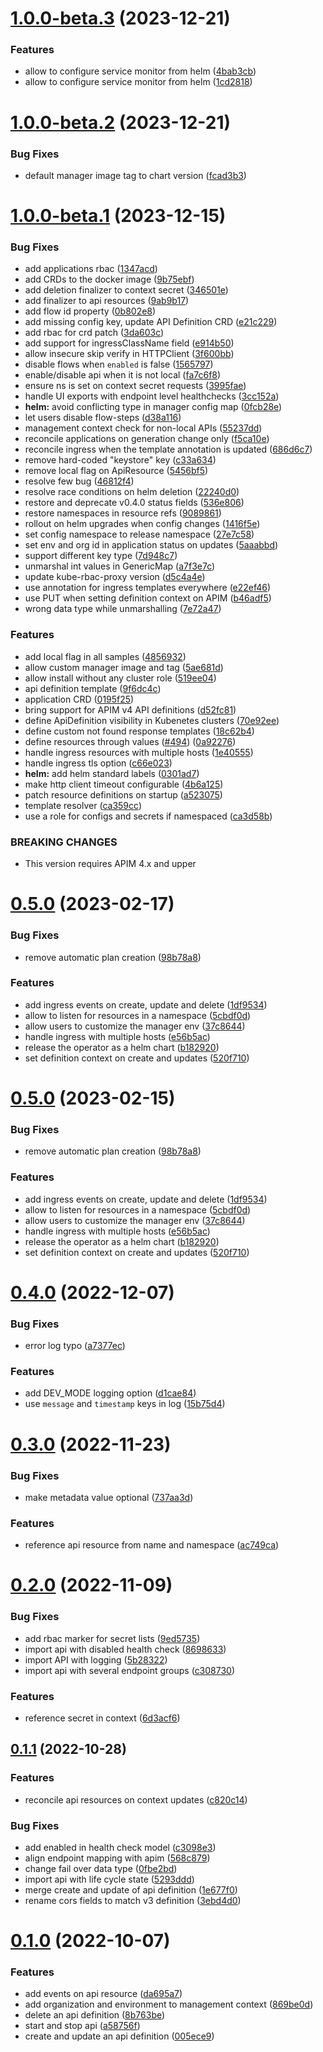 # [1.0.0-beta.3](https://github.com/gravitee-io/gravitee-kubernetes-operator/compare/1.0.0-beta.2...1.0.0-beta.3) (2023-12-21)


### Features

* allow to configure service monitor from helm ([4bab3cb](https://github.com/gravitee-io/gravitee-kubernetes-operator/commit/4bab3cb64502cd41a226b3833dab987dfa316156))
* allow to configure service monitor from helm ([1cd2818](https://github.com/gravitee-io/gravitee-kubernetes-operator/commit/1cd281888f2c17a141b8a43532ab574a47f8231b))

# [1.0.0-beta.2](https://github.com/gravitee-io/gravitee-kubernetes-operator/compare/1.0.0-beta.1...1.0.0-beta.2) (2023-12-21)


### Bug Fixes

* default manager image tag to chart version ([fcad3b3](https://github.com/gravitee-io/gravitee-kubernetes-operator/commit/fcad3b36a7553517cd1a41f090385831dc871529))

# [1.0.0-beta.1](https://github.com/gravitee-io/gravitee-kubernetes-operator/compare/0.5.0...1.0.0-beta.1) (2023-12-15)


### Bug Fixes

* add applications rbac ([1347acd](https://github.com/gravitee-io/gravitee-kubernetes-operator/commit/1347acd630ae840837466d8a180a6b744752e28c))
* add CRDs to the docker image ([9b75ebf](https://github.com/gravitee-io/gravitee-kubernetes-operator/commit/9b75ebfaf1151375a0fabe08dacf6493a9201b31))
* add deletion finalizer to context secret ([346501e](https://github.com/gravitee-io/gravitee-kubernetes-operator/commit/346501e350541fc69468ee7ec13e15402e2b1b19))
* add finalizer to api resources ([9ab9b17](https://github.com/gravitee-io/gravitee-kubernetes-operator/commit/9ab9b178cc4933d3474c32b145b7e9a8fc4d192c))
* add flow id property ([0b802e8](https://github.com/gravitee-io/gravitee-kubernetes-operator/commit/0b802e80dfe9d7e9fa3648dbe38529306be8db89))
* add missing config key, update API Definition CRD ([e21c229](https://github.com/gravitee-io/gravitee-kubernetes-operator/commit/e21c2293f9e4a2e4a9a5c2078caf147efec1305a))
* add rbac for crd patch ([3da603c](https://github.com/gravitee-io/gravitee-kubernetes-operator/commit/3da603c05ffb65a3b2d1f99ff0f97a4cc444edef))
* add support for ingressClassName field ([e914b50](https://github.com/gravitee-io/gravitee-kubernetes-operator/commit/e914b504904f2ea44b89e088848be8228791e2ba))
* allow insecure skip verify in HTTPClient ([3f600bb](https://github.com/gravitee-io/gravitee-kubernetes-operator/commit/3f600bbdc5cee09ca422fdb6b5df126aaf5467ab))
* disable flows when `enabled` is false ([1565797](https://github.com/gravitee-io/gravitee-kubernetes-operator/commit/1565797efcaf223ea72c902bcac865c4ef368920))
* enable/disable api when it is not local ([fa7c6f8](https://github.com/gravitee-io/gravitee-kubernetes-operator/commit/fa7c6f8743ef99973b5249b0f3d16009d8c78df3))
* ensure ns is set on context secret requests ([3995fae](https://github.com/gravitee-io/gravitee-kubernetes-operator/commit/3995faeb85246fb8c8eb40ee09b330e84b84fe62))
* handle UI exports with endpoint level healthchecks ([3cc152a](https://github.com/gravitee-io/gravitee-kubernetes-operator/commit/3cc152ad7b5bb446ae584ac318d9a3f433ca58f6))
* **helm:** avoid conflicting type in manager config map ([0fcb28e](https://github.com/gravitee-io/gravitee-kubernetes-operator/commit/0fcb28e76f0dc39029a7d4b5c5ae170b548e789b))
* let users disable flow-steps ([d38a116](https://github.com/gravitee-io/gravitee-kubernetes-operator/commit/d38a11662c1a8d1c9ed8f8c567d2883d2d519c36))
* management context check for non-local APIs ([55237dd](https://github.com/gravitee-io/gravitee-kubernetes-operator/commit/55237dd350e744c9000b905e2acf1577af2ef753))
* reconcile applications on generation change only ([f5ca10e](https://github.com/gravitee-io/gravitee-kubernetes-operator/commit/f5ca10ed4eb6cc968054057b722c9369de5d4799))
* reconcile ingress when the template annotation is updated ([686d6c7](https://github.com/gravitee-io/gravitee-kubernetes-operator/commit/686d6c769171681ac61510943639e0e098630c6e))
* remove hard-coded "keystore" key ([c33a634](https://github.com/gravitee-io/gravitee-kubernetes-operator/commit/c33a6349bf757ae08218eae7c77f9c3b7caba4fd))
* remove local flag on ApiResource ([5456bf5](https://github.com/gravitee-io/gravitee-kubernetes-operator/commit/5456bf540aa674128dd89c2908b6b125f8ba6bd0))
* resolve few bug ([46812f4](https://github.com/gravitee-io/gravitee-kubernetes-operator/commit/46812f4aea5897b923bc9512b701e6e483f6cc86))
* resolve race conditions on helm deletion ([22240d0](https://github.com/gravitee-io/gravitee-kubernetes-operator/commit/22240d09098739854ddeaab6b83cd6b0c51117d9))
* restore and deprecate v0.4.0 status fields ([536e806](https://github.com/gravitee-io/gravitee-kubernetes-operator/commit/536e806b567cf6c36d7ed64cf615f12a6804cecc))
* restore namespaces in resource refs ([9089861](https://github.com/gravitee-io/gravitee-kubernetes-operator/commit/9089861c635204ca2a96d766d1e49471ecbd1885))
* rollout on helm upgrades when config changes ([1416f5e](https://github.com/gravitee-io/gravitee-kubernetes-operator/commit/1416f5ec63373a47bac11a85afb915b7fa09ef4b))
* set config namespace to release namespace ([27e7c58](https://github.com/gravitee-io/gravitee-kubernetes-operator/commit/27e7c58cffa76354db3c51c432490812a5a4757b))
* set env and org id in application status on updates ([5aaabbd](https://github.com/gravitee-io/gravitee-kubernetes-operator/commit/5aaabbdb09e9e965261a4d1baed980de6b63a689))
* support different key type ([7d948c7](https://github.com/gravitee-io/gravitee-kubernetes-operator/commit/7d948c7369d2d293e6295abc68002ddefe06a333))
* unmarshal int values in GenericMap ([a7f3e7c](https://github.com/gravitee-io/gravitee-kubernetes-operator/commit/a7f3e7cf95783b04bb7af8f3fa658c1fa8c0f93b))
* update kube-rbac-proxy version ([d5c4a4e](https://github.com/gravitee-io/gravitee-kubernetes-operator/commit/d5c4a4e9ae7890ce098292ccf73014d721c6e74d))
* use annotation for ingress templates everywhere ([e22ef46](https://github.com/gravitee-io/gravitee-kubernetes-operator/commit/e22ef46fe565a9b4089152b23fed581f8cdd3712))
* use PUT when setting definition context on APIM ([b46adf5](https://github.com/gravitee-io/gravitee-kubernetes-operator/commit/b46adf53f164e66858fff7a5f833217fdf5a3512))
* wrong data type while unmarshalling ([7e72a47](https://github.com/gravitee-io/gravitee-kubernetes-operator/commit/7e72a477ef120579c19439423c1e884e872a5408))


### Features

* add local flag in all samples ([4856932](https://github.com/gravitee-io/gravitee-kubernetes-operator/commit/4856932057248ef7c903605b3d7d5650a8588e52))
* allow custom manager image and tag ([5ae681d](https://github.com/gravitee-io/gravitee-kubernetes-operator/commit/5ae681d81df907eeb490fc1aa48e98221efb4829))
* allow install without any cluster role ([519ee04](https://github.com/gravitee-io/gravitee-kubernetes-operator/commit/519ee048fe7797b5e467fe1aae3461efaf10464f))
* api definition template ([9f6dc4c](https://github.com/gravitee-io/gravitee-kubernetes-operator/commit/9f6dc4c35d68c11703517864bb9904405aa1cdfb))
* application CRD ([0195f25](https://github.com/gravitee-io/gravitee-kubernetes-operator/commit/0195f25cac6c4d41be3dce1f7b1ffa029e7dc2b2))
* bring support for APIM v4 API definitions ([d52fc81](https://github.com/gravitee-io/gravitee-kubernetes-operator/commit/d52fc81efe9c6b14b7d57950fdf6e761113c8670))
* define ApiDefinition visibility in Kubenetes clusters ([70e92ee](https://github.com/gravitee-io/gravitee-kubernetes-operator/commit/70e92eef790f26f0eb4797fb10c45cbf8d60a72c))
* define custom not found response templates ([18c62b4](https://github.com/gravitee-io/gravitee-kubernetes-operator/commit/18c62b4dddd1542962c417a6f2d4a6cb11d2153f))
* define resources through values ([#494](https://github.com/gravitee-io/gravitee-kubernetes-operator/issues/494)) ([0a92276](https://github.com/gravitee-io/gravitee-kubernetes-operator/commit/0a92276e06796433340844eba19f8c899b89c870))
* handle ingress resources with multiple hosts ([1e40555](https://github.com/gravitee-io/gravitee-kubernetes-operator/commit/1e40555f5c39943e4154024703b8b1610ce42168))
* handle ingress tls option ([c66e023](https://github.com/gravitee-io/gravitee-kubernetes-operator/commit/c66e023a7152ecc1ae767d89a75619031204f52c))
* **helm:** add helm standard labels ([0301ad7](https://github.com/gravitee-io/gravitee-kubernetes-operator/commit/0301ad7171e05fcb830fdc8dd880cdd2c22e6acd))
* make http client timeout configurable ([4b6a125](https://github.com/gravitee-io/gravitee-kubernetes-operator/commit/4b6a125389464aed4940244f0d80197fd0a342f3))
* patch resource definitions on startup ([a523075](https://github.com/gravitee-io/gravitee-kubernetes-operator/commit/a52307530a1e3e705435f45fdfdf314f619b8bd2))
* template resolver ([ca359cc](https://github.com/gravitee-io/gravitee-kubernetes-operator/commit/ca359cc68c260a9b8161be44315180e5529ff30f))
* use a role for configs and secrets if namespaced ([ca3d58b](https://github.com/gravitee-io/gravitee-kubernetes-operator/commit/ca3d58bf98dfbce34ae54bb4a668a06cc7c95bd7))


### BREAKING CHANGES

* This version requires APIM 4.x and upper

# [0.5.0](https://github.com/gravitee-io/gravitee-kubernetes-operator/compare/0.4.0...0.5.0) (2023-02-17)


### Bug Fixes

* remove automatic plan creation ([98b78a8](https://github.com/gravitee-io/gravitee-kubernetes-operator/commit/98b78a85b4b426c473a7d3504b6283311dc5d761))

### Features

* add ingress events on create, update and delete ([1df9534](https://github.com/gravitee-io/gravitee-kubernetes-operator/commit/1df9534b1c408e9491e9d8815f17b6ca16ffafea))
* allow to listen for resources in a namespace ([5cbdf0d](https://github.com/gravitee-io/gravitee-kubernetes-operator/commit/5cbdf0d824f36226c847a3876d6e28518baf03bb))
* allow users to customize the manager env ([37c8644](https://github.com/gravitee-io/gravitee-kubernetes-operator/commit/37c8644bed16fad2fc1552cc7f9e4b141da45fe3))
* handle ingress with multiple hosts ([e56b5ac](https://github.com/gravitee-io/gravitee-kubernetes-operator/commit/e56b5acb3d8b2078cc104f438e871b0cacdb065b))
* release the operator as a helm chart ([b182920](https://github.com/gravitee-io/gravitee-kubernetes-operator/commit/b182920ff8ffab87002f96236f933f64c7ed7b23))
* set definition context on create and updates ([520f710](https://github.com/gravitee-io/gravitee-kubernetes-operator/commit/520f710502c5cfc14984a51e675c960df4deb8da))

# [0.5.0](https://github.com/gravitee-io/gravitee-kubernetes-operator/compare/0.4.0...0.5.0) (2023-02-15)


### Bug Fixes

* remove automatic plan creation ([98b78a8](https://github.com/gravitee-io/gravitee-kubernetes-operator/commit/98b78a85b4b426c473a7d3504b6283311dc5d761))

### Features

* add ingress events on create, update and delete ([1df9534](https://github.com/gravitee-io/gravitee-kubernetes-operator/commit/1df9534b1c408e9491e9d8815f17b6ca16ffafea))
* allow to listen for resources in a namespace ([5cbdf0d](https://github.com/gravitee-io/gravitee-kubernetes-operator/commit/5cbdf0d824f36226c847a3876d6e28518baf03bb))
* allow users to customize the manager env ([37c8644](https://github.com/gravitee-io/gravitee-kubernetes-operator/commit/37c8644bed16fad2fc1552cc7f9e4b141da45fe3))
* handle ingress with multiple hosts ([e56b5ac](https://github.com/gravitee-io/gravitee-kubernetes-operator/commit/e56b5acb3d8b2078cc104f438e871b0cacdb065b))
* release the operator as a helm chart ([b182920](https://github.com/gravitee-io/gravitee-kubernetes-operator/commit/b182920ff8ffab87002f96236f933f64c7ed7b23))
* set definition context on create and updates ([520f710](https://github.com/gravitee-io/gravitee-kubernetes-operator/commit/520f710502c5cfc14984a51e675c960df4deb8da))

# [0.4.0](https://github.com/gravitee-io/gravitee-kubernetes-operator/compare/0.3.0...0.4.0) (2022-12-07)


### Bug Fixes

* error log typo ([a7377ec](https://github.com/gravitee-io/gravitee-kubernetes-operator/commit/a7377ec9ba2535307a3d435fa165fb7ed52ca629))


### Features

* add DEV_MODE logging option ([d1cae84](https://github.com/gravitee-io/gravitee-kubernetes-operator/commit/d1cae8487ad7627651e20026e40776087a3ff614))
* use `message` and `timestamp` keys in log ([15b75d4](https://github.com/gravitee-io/gravitee-kubernetes-operator/commit/15b75d483520e06eb245b4af8671d9f768564955))

# [0.3.0](https://github.com/gravitee-io/gravitee-kubernetes-operator/compare/0.2.0...0.3.0) (2022-11-23)


### Bug Fixes

* make metadata value optional ([737aa3d](https://github.com/gravitee-io/gravitee-kubernetes-operator/commit/737aa3dd31124c99ea9df6d1d13256a6dd76a024))


### Features

* reference api resource from name and namespace ([ac749ca](https://github.com/gravitee-io/gravitee-kubernetes-operator/commit/ac749caf7796ffcf9e7f44a532a28e20d56809bf))

# [0.2.0](https://github.com/gravitee-io/gravitee-kubernetes-operator/compare/0.1.1...0.2.0) (2022-11-09)


### Bug Fixes

* add rbac marker for secret lists ([9ed5735](https://github.com/gravitee-io/gravitee-kubernetes-operator/commit/9ed5735300acd5d208b485573a4915d0151bed6f))
* import api with disabled health check ([8698633](https://github.com/gravitee-io/gravitee-kubernetes-operator/commit/869863348960b00d7775088f7b988e0ae97a1e7f))
* import API with logging ([5b28322](https://github.com/gravitee-io/gravitee-kubernetes-operator/commit/5b2832235a4b57451c0aeabede356fd068014b50))
* import api with several endpoint groups ([c308730](https://github.com/gravitee-io/gravitee-kubernetes-operator/commit/c308730b5b1d66e375319d85646b254826f1c391))


### Features

* reference secret in context ([6d3acf6](https://github.com/gravitee-io/gravitee-kubernetes-operator/commit/6d3acf66b277fb00407096b0c862d472b93f45a3))

## [0.1.1](https://github.com/gravitee-io/gravitee-kubernetes-operator/compare/0.1.0...0.1.1) (2022-10-28)

### Features

* reconcile api resources on context updates ([c820c14](https://github.com/gravitee-io/gravitee-kubernetes-operator/commit/c820c1472d050e3676f3ff5823d1d530f31b5852))
  
### Bug Fixes

* add enabled in health check model ([c3098e3](https://github.com/gravitee-io/gravitee-kubernetes-operator/commit/c3098e3dd7e375c72697a14b64b6b0aaf3d94dd0))
* align endpoint mapping with apim ([568c879](https://github.com/gravitee-io/gravitee-kubernetes-operator/commit/568c8795a22345334a01273d115de7609043fac4))
* change fail over data type ([0fbe2bd](https://github.com/gravitee-io/gravitee-kubernetes-operator/commit/0fbe2bdd607fc431b92e428f94954e08a4fbe2a0))
* import api with life cycle state ([5293ddd](https://github.com/gravitee-io/gravitee-kubernetes-operator/commit/5293dddf5aee6f7373f3013e9bbeba7525ffd77c))
* merge create and update of api definition ([1e677f0](https://github.com/gravitee-io/gravitee-kubernetes-operator/commit/1e677f0de588eb4a37b1f59fd8ba384fcfbc6b52))
* rename cors fields to match v3 definition ([3ebd4d0](https://github.com/gravitee-io/gravitee-kubernetes-operator/commit/3ebd4d0cd3ee6f545f51e27e6fd087bfa618f7d5))

# [0.1.0](https://github.com/gravitee-io/gravitee-kubernetes-operator/compare/0.0.0...0.1.0) (2022-10-07)

### Features

* add events on api resource ([da695a7](https://github.com/gravitee-io/gravitee-kubernetes-operator/commit/da695a721e58ff5187484c258bb41ea8d9591434))
* add organization and environment to management context ([869be0d](https://github.com/gravitee-io/gravitee-kubernetes-operator/commit/869be0dc8cffbfc083e201b310a698921684423c))
* delete an api definition ([8b763be](https://github.com/gravitee-io/gravitee-kubernetes-operator/commit/8b763be49ec779fcdbd7682bbf41b4815060c4ea))
* start and stop api ([a58756f](https://github.com/gravitee-io/gravitee-kubernetes-operator/commit/a58756f276f06ec9e72de36847c6408719552895))
* create and update an api definition ([005ece9](https://github.com/gravitee-io/gravitee-kubernetes-operator/commit/005ece9c61744c5a3ebb1a449cbb935bfa1deb18))
